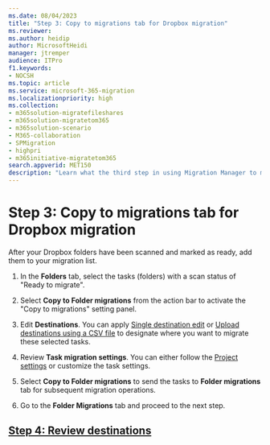 ```yaml
---
ms.date: 08/04/2023
title: "Step 3: Copy to migrations tab for Dropbox migration"
ms.reviewer: 
ms.author: heidip
author: MicrosoftHeidi
manager: jtremper
audience: ITPro
f1.keywords:
- NOCSH
ms.topic: article
ms.service: microsoft-365-migration
ms.localizationpriority: high
ms.collection:
- m365solution-migratefileshares
- m365solution-migratetom365
- m365solution-scenario 
- M365-collaboration
- SPMigration
- highpri
- m365initiative-migratetom365
search.appverid: MET150
description: "Learn what the third step in using Migration Manager to migrate Dropbox."
---
```


# Step 3: Copy to migrations tab for Dropbox migration

After your Dropbox folders have been scanned and marked as ready, add them to your migration list.  

1. In the **Folders** tab, select the tasks (folders) with a scan status of "Ready to migrate".

1. Select **Copy to Folder migrations** from the action bar to activate the "Copy to migrations" setting panel.

1. Edit **Destinations**. You can apply [Single destination edit](/sharepointmigration/mm-dropbox-step4-review-destinations) or [Upload destinations using a CSV file](/sharepointmigration/mm-dropbox-step4-review-destinations) to designate where you want to migrate these selected tasks.

1. Review **Task migration settings**. You can either follow the [Project settings](/sharepointmigration/mm-project-settings) or customize the task settings.

1. Select **Copy to Folder migrations** to send the tasks to **Folder migrations** tab for subsequent migration operations.

1. Go to the **Folder Migrations** tab and proceed to the next step.

## [**Step 4: Review destinations**](mm-dropbox-step4-review-destinations.md)


